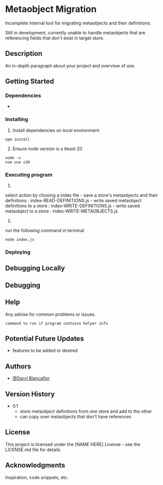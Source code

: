 # Metaobject Migration

Incomplete internal tool for migrating metaobjects and their definitions.

Still in development, currently unable to handle metaobjects that are referencing fields that don't exist in target store.

## Description

An in-depth paragraph about your project and overview of use.

## Getting Started

### Dependencies

* 

### Installing

1. Install dependencies on local environment
```
npm install
```

2. Ensure node version is a tleast 20
```
node -v
nvm use v20
```

### Executing program

1.
select action by chooing a index file
    - save a store's metaobjects and their definitions : index-READ-DEFINITIONS.js
    - write saved metaobject definitions to a store : index-WRITE-DEFINITIONS.js
    - write saved metaobject to a store : index-WRITE-METAOBJECTS.js

2.
run the following command in terminal
```
node index.js
```
### Deploying


## Debugging Locally


## Debugging


## Help

Any advise for common problems or issues.
```
command to run if program contains helper info
```

## Potential Future Updates
* features to be added or desired

## Authors

* [@Daryl Blancaflor](djblanc360@gmail.com)

## Version History

* 0.1
    * store metaobject definitions from one store and add to the other
    * can copy over metaobjects that don't have references


## License

This project is licensed under the [NAME HERE] License - see the LICENSE.md file for details

## Acknowledgments

Inspiration, code snippets, etc.